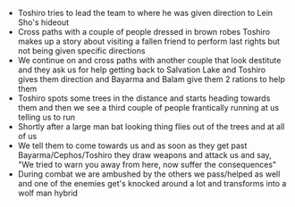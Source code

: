- Toshiro tries to lead the team to where he was given direction to Lein Sho's hideout
- Cross paths with a couple of people dressed in brown robes Toshiro makes up a story about visiting a fallen friend to perform last rights but not being given specific directions
- We continue on and cross paths with another couple that look destitute and they ask us for help getting back to Salvation Lake and Toshiro gives them direction and Bayarma and Balam give them 2 rations to help them
- Toshiro spots some trees in the distance and starts heading towards them and then we see a third couple of people frantically running at us telling us to run
- Shortly after a large man bat looking thing flies out of the trees and at all of us
- We tell them to come towards us and as soon as they get past Bayarma/Cephos/Toshiro they draw weapons and attack us and say, "We tried to warn you away from here, now suffer the consequences"
- During combat we are ambushed by the others we pass/helped as well and one of the enemies get's knocked around a lot and transforms into a wolf man hybrid